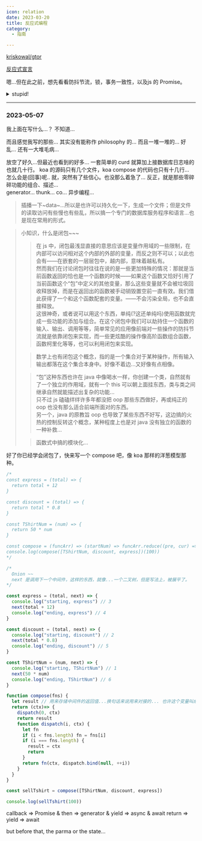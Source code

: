 ```yaml
---
icon: relation
date: 2023-03-20
title: 反应式编程
category:
  - 指南

---
```


[kriskowal/gtor](https://github.com/kriskowal/gtor)

[反应式宣言](https://www.reactivemanifesto.org/zh-CN)

嗯...但在此之前，想先看看防抖节流，锁，事务一致性，以及js 的 Promise。
  
<details>
  <summary>stupid!</summary>

### debounce & throttle

react 文档里有说过，不要信任用户的操作，用户根本不知道自己的操作到底在干嘛也不需要去知道，收到的所有的操作都要加一个 handler， debounce & throttle 就是两种最常见的 handler。

[difference-between-throttling-and-debouncing-a-function](https://stackoverflow.com/questions/25991367/difference-between-throttling-and-debouncing-a-function)

debounce 的意思是，如果用户在短时间内多次触发了事件，那么只有最后一次事件会被处理，前面的事件都会被忽略。
>常见场景是，用户在输入框中输入内容，如果每次输入都触发事件，那么就会导致事件处理函数被频繁调用，这样会影响性能进而可能影响体验，所以一般会使用 debounce 来处理这种场景，只有用户输入完毕后，才会触发事件。不仅仅是文字输入，鼠标移动，窗口大小改变等等都可以使用 debounce 来处理一下。

throttle 的意思是，如果用户在短时间内多次触发了事件，那么只有每隔一段时间的事件会被处理，前面的事件都会被忽略。
>这里，主要，更多的保护的可能不是用户体验了，这里更多的是保护服务器，主要是在用户明确的点击、提交行为时，防止用户在短时间内多次点击、提交，导致服务器压力过大，或者重复提交数据错误一类的问题。

---

redis 实现 throttle，节流。

>keys *  
set key  
get key  
del key [key ...]  
expire key seconds
ttl key  

>mset/mget/msetnx/mgetnx  
bitop/bitcount/bitpos/bitfield  // 位操作, 有人玩的特别花  

>hset/hget/hdel/hexists/hgetall/hkeys/hvals/hincrby/hincrbyfloat/hstrlen/hscan  // hash  
lpush/lpop/rpush/rpop/lrange/ltrim/lindex/lset/lrem/linsert/llen/lpushx/rpushx/lpop/rpop/lpop/rpoplpush/blpop/brpop/brpoplpush  // list  

>sadd/srem/sismember/smembers // 集合  
zadd/zrem/zrange/zrangebyscore/zrevrangebyscore/zrank/zrevrank/zscore/zcard/zcount/zscan/zremrangebyrank/zremrangebyscore  // 有序集合，为什么‘z’开头？redis开发者也觉得牵强。。  
---
>如要限制每分钟每个用户最多只能访问100个页面，思路是对每个用户使用一个名为 rate.limiting:用户 IP的字符串类型键，每次用户访问则使用 INCR命令递增该键的键值，如果递增后的值是1（第一次访问页面），则同时还要设置该键的过期时间为1分钟。这样每次用户访问页面时都读取该键的键值，如果超过了100就表明该用户的访问频率超过了限制，需要提示用户稍后访问。该键每分钟会自动被删除，所以下一分钟用户的访问次数又会重新计算，也就达到了限制访问频率的目的。

>这里存在一个不太明显的问题：假如程序执行了但没执行完，中途突然因为某种原因退出了，没能够为该键设置过期时间，那么该键会永久存在，导致使用对应的IP的用户在管理员手动删除该键前最多只能访问100次博客，这是一个很严重的问题。为了保证建立键和为键设置过期时间一起执行，可以使用上节学习的事务功能.

>事实上，仍然有个问题：如果一个用户在一分钟的第一秒访问了一次博客，在同一分钟的最后一秒访问了9次，又在下一分钟的第一秒访问了10次，这样的访问是可以通过现在的访问频率限制的，但实际上该用户在2秒内访问了19次博客，这与每个用户每分钟只能访问10次的限制差距较大。尽管这种情况比较极端，但是在一些场合中还是需要粒度更小的控制方案。如果要精确地保证每分钟最多访问10次，需要记录下用户每次访问的时间。因此对每个用户，我们使用一个列表类型的键来记录他最近10次访问博客的时间。一旦键中的元素超过 10 个，就判断时间最早的元素距现在的时间是否小于 1分钟。如果是则表示用户最近1分钟的访问次数超过了10次；如果不是就将现在的时间加入到列表中，同时把最早的元素删除。

2333... 真是麻烦又折磨，书的作者最后也推荐使用另外的脚本来实现节流。

那，来个 js 版本的。

JS 有两个时间的函数 setTimeout 是到了之后调一次也只调一次，setInterval 是每隔一段时间调用一次一直搞下去。  
但 debounce 和 throttle 都是在一定条件下调用一次，(不停的操作是用户已经在做的了)所以，这里，我们用 setTimeout 来做这两个函数。

```js
function debounce(fn, delay) {
  let timer = null;
  return function() {
    clearTimeout(timer);
    timer = setTimeout(() => {
      fn.apply(this, arguments);
    }, delay);
  }
}
```

```js
function throttle(fn, delay) {
  let timer = null;
  return function() {
    if (!timer) {
      timer = setTimeout(() => {
        fn.apply(this, arguments);
        timer = null;
      }, delay);
    }
  }
}
```

### transaction & lock

事务的ACID，原子性，一致性，隔离性，持久性。
如果要挑重要的，那就是原子与隔离。——原子性表示不可分；隔离性类似解耦。

### Promise

#### callback

---
我还是不想进入正题

通信，信号处理...

### socket && publish & subscribe && message queue

### cluster

## Reactivity

## functional programming ? reactive programming??

....RxJS

</details>

---

### 2023-05-07

我上面在写什么...？
不知道...

而且感觉我写的那些... 其实没有能称作 philosophy 的... 而且一堆一堆的... 好乱... 还有一大堆毛病...  

放空了好久...但最近也看到的好多... 一套简单的 curd 就算加上接数据库日志啥的也就几十行。 koa 的源码只有几个文件，koa compose 的代码也只有十几行... 怎么会是(回事)呢.. 就，突然有了些信心。也没那么着急了... 反正，就是那些零碎碎功能的组合、描述...  
generator... thunk...  co...  异步编程...  
>插播一下~data~...所以是也许可以持久化一下，生成一个文件；但是文件的读取访问有些慢也有些乱，所以搞一个专门的数据库服务程序和语言...也是现在常用的形式。  

>小知识，什么是闭包~~~  
>>在 js 中，闭包最浅显直接的意思应该是变量作用域的一些限制，在内部可以访问相对这个内部的外部的变量，而反之则不可以；以此也会有——在嵌套的一层层包中，越内部，意味着越私有。  
>>然而我们在讨论闭包时往往在说的是一些更加特殊的情况：那就是当前函数返回的恰也是一个函数的时候——如果这个函数又恰好引用了当前函数这个“包”中定义的其他变量，那么这些变量就不会被垃圾回收释放掉，而是在返回出的函数被手动销毁置空前一直有效。我们借此获得了一个和这个函数配套的变量。——不会污染全局，也不会直接释放。  
>>这很神奇，或者说可以用这个东西，单纯(?这还单纯吗)使用函数就完成一些功能的添加与组合。在这个闭包中我们可以劫持住一个函数的输入、输出、调用等等，简单常见的应用像前端对一些操作的防抖节流就是依靠闭包来实现，而一些更炫酷的操作像高阶函数组合函数，函数柯里化等等，也可以利用闭包来实现。  
>
>>数学上也有闭包这个概念，指的是一个集合对于某种操作，所有输入输出都落在这个集合本身中。好像不着边...又好像有点相像。  
>
>>“包”这种东西也许在 java 中像喝水一样，你创建一个类，自然就有了一个独立的作用域，就有一个 this 可以朝上面挂东西，类与类之间继承自然就能描述出复杂的功能...  
>>只不过 js 磕磕绊绊许多年都没把 oop 那些东西做好，再或纯正的 oop 也没有那么适合前端所面对的东西。  
另一个，java 的原教旨 oop 也导致了某些东西不好写，这边搞的火热的控制反转这个概念，某种程度上也是对 java 没有独立的函数的一种补救...  
>
>>函数式中搞的模块化...  

好了你已经学会闭包了，快来写一个 compose 吧，像 koa 那样的洋葱模型那种。
  
```js
/*
const express = (total) => {
  return total + 12
}

const discount = (total) => {
  return total * 0.8
}

const TShirtNum = (num) => {
  return 50 * num
}

const compose = (funcArr) => (startNum) => funcArr.reduce((pre, cur) => cur(pre), startNum) 
console.log(compose([TShirtNum, discount, express])(100))
*/

/* 
  Onion ~~
  next 是调用下一个中间件，这样的东西，就像...一个二叉树，但是写法上，被展平了。
*/

const express = (total, next) => {
  console.log("starting, express") // 3
  next(total + 12)
  console.log("ending, express") // 4
}

const discount = (total, next) => {
  console.log("starting, discount") // 2
  next(total * 0.8) 
  console.log("ending, discount") // 5
}

const TShirtNum = (num, next) => {
  console.log("starting, TShirtNum") // 1
  next(50 * num) 
  console.log("ending, TShirtNum") // 6
}

function compose(fns) {
  let result // 用来存储中间件的返回值...换句话来说用来对接的... 也许这个变量叫成 ctx ...不， ctx 可以贯穿整个。..不过贯穿整个的话是不是不是那么函数式...。 再一个就是，现在这个参数它是单向的... 虽然本来就应该是单向... 唔...
  return (ctx)=> {
    dispatch(0, ctx)
    return result
    function dispatch(i, ctx) {
      let fn
      if (i < fns.length) fn = fns[i]
      if (i === fns.length) {
        result = ctx
        return
      }
      return fn(ctx, dispatch.bind(null, ++i))
    }
  }
}

const sellTshirt = compose([TShirtNum, discount, express])

console.log(sellTshirt(100))
```

callback => Promise & then => generator & yield => async & await
return => yield => await

but before that, the parma or the state...
